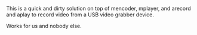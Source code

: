 This is a quick and dirty solution on top of mencoder, mplayer, and
arecord and aplay to record video from a USB video grabber device.

Works for us and nobody else.

